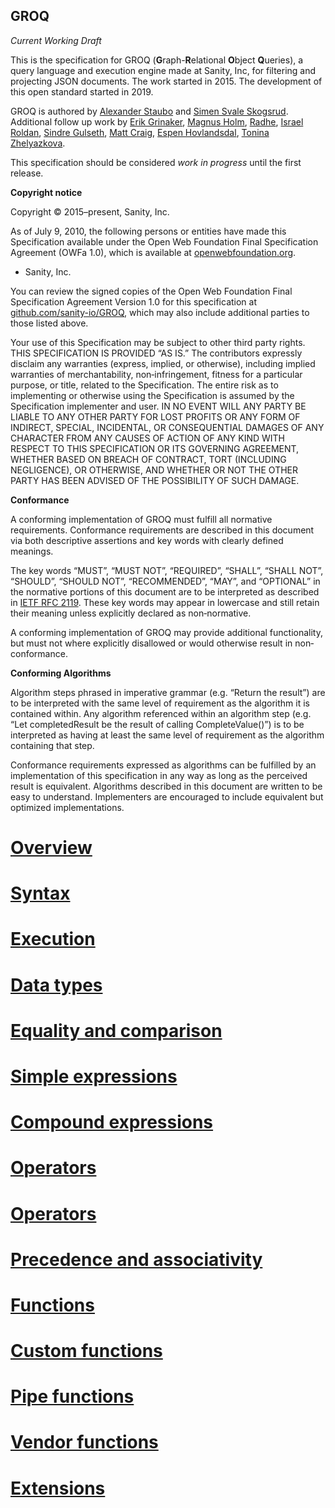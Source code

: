## GROQ

_Current Working Draft_

This is the specification for GROQ (**G**raph-**R**elational **O**bject **Q**ueries), a query language and execution engine made at Sanity, Inc, for filtering and projecting JSON documents. The work started in 2015. The development of this open standard started in 2019.

GROQ is authored by [Alexander Staubo](https://twitter.com/purefiction) and [Simen Svale Skogsrud](https://twitter.com/svale).
Additional follow up work by [Erik Grinaker](https://twitter.com/erikgrinaker), [Magnus Holm](https://twitter.com/judofyr), [Radhe](https://github.com/j33ty), [Israel Roldan](https://github.com/israelroldan), [Sindre Gulseth](https://github.com/sgulseth), [Matt Craig](https://github.com/codebymatt), [Espen Hovlandsdal](https://github.com/rexxars), [Tonina Zhelyazkova](https://github.com/tzhelyazkova).

This specification should be considered _work in progress_ until the first release.

**Copyright notice**

Copyright © 2015–present, Sanity, Inc.

As of July 9, 2010, the following persons or entities have made this Specification available under the Open Web Foundation Final Specification Agreement (OWFa 1.0), which is available at [openwebfoundation.org](http://www.openwebfoundation.org/legal/the-owf-1-0-agreements/owfa-1-0).

- Sanity, Inc.

You can review the signed copies of the Open Web Foundation Final Specification Agreement Version 1.0 for this specification at [github.com/sanity-io/GROQ](https://github.com/sanity-io/GROQ), which may also include additional parties to those listed above.

Your use of this Specification may be subject to other third party rights. THIS SPECIFICATION IS PROVIDED “AS IS.” The contributors expressly disclaim any warranties (express, implied, or otherwise), including implied warranties of merchantability, non‐infringement, fitness for a particular purpose, or title, related to the Specification. The entire risk as to implementing or otherwise using the Specification is assumed by the Specification implementer and user. IN NO EVENT WILL ANY PARTY BE LIABLE TO ANY OTHER PARTY FOR LOST PROFITS OR ANY FORM OF INDIRECT, SPECIAL, INCIDENTAL, OR CONSEQUENTIAL DAMAGES OF ANY CHARACTER FROM ANY CAUSES OF ACTION OF ANY KIND WITH RESPECT TO THIS SPECIFICATION OR ITS GOVERNING AGREEMENT, WHETHER BASED ON BREACH OF CONTRACT, TORT (INCLUDING NEGLIGENCE), OR OTHERWISE, AND WHETHER OR NOT THE OTHER PARTY HAS BEEN ADVISED OF THE POSSIBILITY OF SUCH DAMAGE.

**Conformance**

A conforming implementation of GROQ must fulfill all normative requirements. Conformance requirements are described in this document via both descriptive assertions and key words with clearly defined meanings.

The key words “MUST”, “MUST NOT”, “REQUIRED”, “SHALL”, “SHALL NOT”, “SHOULD”, “SHOULD NOT”, “RECOMMENDED”, “MAY”, and “OPTIONAL” in the normative portions of this document are to be interpreted as described in [IETF RFC 2119](https://tools.ietf.org/html/rfc2119). These key words may appear in lowercase and still retain their meaning unless explicitly declared as non‐normative.

A conforming implementation of GROQ may provide additional functionality, but must not where explicitly disallowed or would otherwise result in non‐conformance.

**Conforming Algorithms**

Algorithm steps phrased in imperative grammar (e.g. “Return the result”) are to be interpreted with the same level of requirement as the algorithm it is contained within. Any algorithm referenced within an algorithm step (e.g. “Let completedResult be the result of calling CompleteValue()”) is to be interpreted as having at least the same level of requirement as the algorithm containing that step.

Conformance requirements expressed as algorithms can be fulfilled by an implementation of this specification in any way as long as the perceived result is equivalent. Algorithms described in this document are written to be easy to understand. Implementers are encouraged to include equivalent but optimized implementations.

# [Overview](01-overview.md)

# [Syntax](02-syntax.md)

# [Execution](03-execution.md)

# [Data types](04-data-types.md)

# [Equality and comparison](05-equality-comparison.md)

# [Simple expressions](06-simple-expressions.md)

# [Compound expressions](07-compound-expressions.md)

# [Operators](08-traversal-operators.md)

# [Operators](09-operators.md)

# [Precedence and associativity](10-precedence-associativity.md)

# [Functions](11-functions.md)

# [Custom functions](12-custom-functions.md)

# [Pipe functions](12-pipe-functions.md)

# [Vendor functions](13-vendor-functions.md)

# [Extensions](14-extensions.md)
